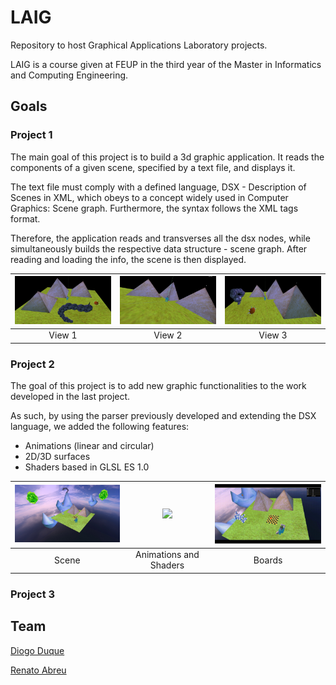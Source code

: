 # LAIG
Repository to host Graphical Applications Laboratory projects.

LAIG is a course given at FEUP in the third year of the Master in Informatics and Computing Engineering.
 
## Goals

### Project 1
The main goal of this project is to build a 3d graphic application. It reads the components of a given scene, specified by a text file, and displays it.

The text file must comply with a defined language, DSX - Description of Scenes in XML, which obeys to a concept widely used in Computer Graphics: Scene graph. Furthermore, the syntax follows the XML tags format.
 
Therefore, the application reads and transverses all the dsx nodes, while simultaneously builds the respective data structure - scene graph. After reading and loading the info, the scene is then displayed.

| [<img src="/res/P1View1.jpg" width="256" heigth="256">](/res/P1View1.jpg)                                                               | [<img src="/res/P1View2.jpg" width="256" heigth="256">](/res/P1View2.jpg)                                                               | [<img src="/res/P1View3.jpg" width="256" heigth="256">](/res/P1View3.jpg) |
|:---:|:---:|:---:|
| View 1 | View 2 | View 3 |

### Project 2
The goal of this project is to add new graphic functionalities to the work developed in the last project.

As such, by using the parser previously developed and extending the DSX language, we added the following features: 
* Animations (linear and circular)
* 2D/3D surfaces 
* Shaders based in GLSL ES 1.0

| [<img src="/res/MainScene.jpg" width="256" heigth="256">](/res/MainScene.jpg)                                                           | [<img src="/res/Animations.gif" width="256" heigth="256">](/res/Animations.gif)                                                         | [<img src="/res/Boards.gif" width="256" heigth="256">](/res/Boards.gif) |
|:---:|:---:|:---:|
| Scene | Animations and Shaders | Boards |

### Project 3

## Team 
[Diogo Duque](https://github.com/DiogoDuque)

[Renato Abreu](https://github.com/renatoabreu11)
